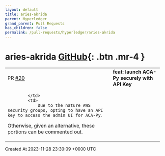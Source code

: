 ```yaml
---
layout: default
title: aries-akrida
parent: Hyperledger
grand_parent: Pull Requests
has_children: false
permalink: /pull-requests/hyperledger/aries-akrida
---
```


# aries-akrida <span class="fs-3 right-align">[GitHub](https://github.com/hyperledger/aries-akrida){: .btn .mr-4 }</span>


<div>
    <table>
        <tr>
            <td>
                PR <a href="https://github.com/hyperledger/aries-akrida/pull/20" class=".btn">#20</a>
            </td>
            <td>
                <b>
                    feat: launch ACA-Py securely with API Key
                </b>
            </td>
        </tr>
        <tr>
            <td>
                
            </td>
            <td>
                Due to the nature AWS security groups, opting to have an API key to access the admin UI for ACA-Py. 

Otherwise, given an alternative, these portions can be commented out. 
            </td>
        </tr>
    </table>
    <div class="right-align">
        Created At 2023-11-28 23:30:09 +0000 UTC
    </div>
</div>

